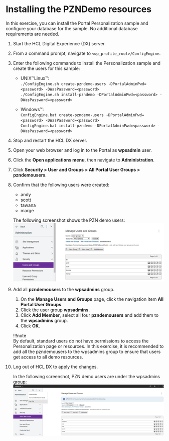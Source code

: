 # Installing the PZNDemo resources

In this exercise, you can install the Portal Personalization sample and configure your database for the sample. No additional database requirements are needed.

1. Start the HCL Digital Experience (DX) server.

2. From a command prompt, navigate to `<wp_profile_root>/ConfigEngine`.

3. Enter the following commands to install the Personalization sample and create the users for this sample:

    - UNIX™Linux™:  
        `./ConfigEngine.sh create-pzndemo-users -DPortalAdminPwd=<password> -DWasPassword=<password>`  
        `./ConfigEngine.sh install-pzndemo -DPortalAdminPwd=<password> -DWasPassword=<password>`  

    - Windows™:  
        `ConfigEngine.bat create-pzndemo-users -DPortalAdminPwd=<password> -DWasPassword=<password>`  
        `ConfigEngine.bat install-pzndemo -DPortalAdminPwd=<password> -DWasPassword=<password>`  

4. Stop and restart the HCL DX server.

5. Open your web browser and log in to the Portal as **wpsadmin** user.

6. Click the **Open applications menu**, then navigate to **Administration**.

7. Click **Security > User and Groups > All Portal User Groups > pzndemousers**.

8. Confirm that the following users were created:

    - andy  
    - scott
    - tawana
    - marge  

    The following screenshot shows the PZN demo users:
    ![PZN Demo Users](./images/pzndemo_users.png)

9. Add all **pzndemousers** to the **wpsadmins** group.

    1. On the **Manage Users and Groups** page, click the navigation item **All Portal User Groups**.  
    2. Click the user group **wpsadmins**.  
    3. Click **Add Member**, select all four **pzndemousers** and add them to the **wpsadmins** group.  
    4. Click **OK**.  

    !!!note  
        By default, standard users do not have permissions to access the Personalization page or resources. In this exercise, it is recommended to add all the pzndemousers to the wpsadmins group to ensure that users get access to all demo resources.  

10. Log out of HCL DX to apply the changes.

    In the following screenshot, PZN demo users are under the wpsadmins group:
    ![Adding the PZN Demo users to the wpsadmins group](./images/pzndemo_users_wpsadmins_group.png)  
